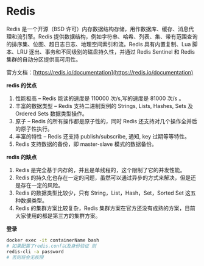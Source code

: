 # Redis

Redis 是一个开源（BSD 许可）内存数据结构存储，用作数据库、缓存、消息代理和流引擎。Redis 提供数据结构，例如字符串、哈希、列表、集、带有范围查询的排序集、位图、超日志日志、地理空间索引和流。Redis 具有内置复制、Lua 脚本、LRU 逐出、事务和不同级别的磁盘持久性，并通过 Redis Sentinel 和 Redis 集群的自动分区提供高可用性。

官方文档：[https://redis.io/documentation](https://redis.io/documentation)

**redis 的优点**

1. 性能极高 – Redis 能读的速度是 110000 次/s,写的速度是 81000 次/s 。
2. 丰富的数据类型 – Redis 支持二进制案例的 Strings, Lists, Hashes, Sets 及 Ordered Sets 数据类型操作。
3. 原子 – Redis 的所有操作都是原子性的，同时 Redis 还支持对几个操作全并后的原子性执行。
4. 丰富的特性 – Redis 还支持 publish/subscribe, 通知, key 过期等等特性。
5. Redis 支持数据的备份，即 master-slave 模式的数据备份。

**redis 的缺点**

1. Redis 是完全基于内存的，并且是单线程的，这个限制了它的并发性能。
2. Redis 的持久化也存在一定的问题，虽然可以通过异步的方式来解决，但是还是存在一定的风险。
3. Redis 的数据类型比较少，只有 String，List，Hash，Set，Sorted Set 这五种数据类型。
4. Redis 的集群方案比较复杂，Redis 集群方案在官方还没有成熟的方案，目前大家使用的都是第三方的集群方案。

**登录**

```bash
docker exec -it containerName bash
# 如果配置了redis.conf以及身份验证 则
redis-cli -a password
# 否则将会无权限
```

<!-- @include:./dataType/index.md -->
